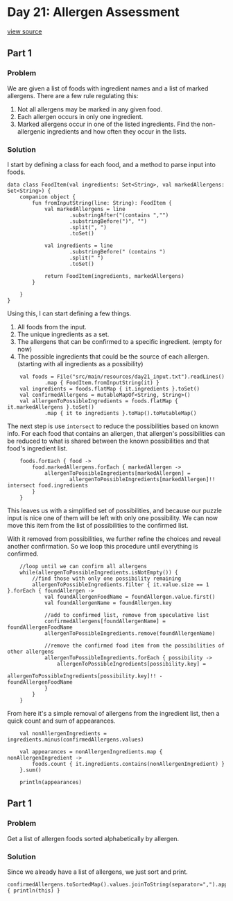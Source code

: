 # Day 21: Allergen Assessment
[view source](/src/main/kotlin/day21/Day21.kt)
## Part 1
### Problem
We are given a list of foods with ingredient names and a list of
marked allergens. There are a few rule regulating this:
1. Not all allergens may be marked in any given food.
2. Each allergen occurs in only one ingredient.
3. Marked allergens occur in one of the listed ingredients.
Find the non-allergenic ingredients and how often they occur in the
lists.
### Solution
I start by defining a class for each food, and a method to parse 
input into foods.
```
data class FoodItem(val ingredients: Set<String>, val markedAllergens: Set<String>) {
    companion object {
        fun fromInputString(line: String): FoodItem {
            val markedAllergens = line
                    .substringAfter("(contains ","")
                    .substringBefore(")", "")
                    .split(", ")
                    .toSet()

            val ingredients = line
                    .substringBefore(" (contains ")
                    .split(" ")
                    .toSet()

            return FoodItem(ingredients, markedAllergens)
        }

    }
}
```
Using this, I can start defining a few things.
1. All foods from the input.
2. The unique ingredients as a set.
3. The allergens that can be confirmed to a specific ingredient. (empty for now)
4. The possible ingredients that could be the source of each allergen. (starting with all ingredients as
a possibility)
```
    val foods = File("src/main/resources/day21_input.txt").readLines()
            .map { FoodItem.fromInputString(it) }
    val ingredients = foods.flatMap { it.ingredients }.toSet()
    val confirmedAllergens = mutableMapOf<String, String>()
    val allergenToPossibleIngredients = foods.flatMap { it.markedAllergens }.toSet()
            .map { it to ingredients }.toMap().toMutableMap()
```
The next step is use `intersect` to reduce the possibilities based on known info. For each food
that contains an allergen, that allergen's possibilities can be reduced to what is shared between
the known possibilities and that food's ingredient list.
```
    foods.forEach { food ->
        food.markedAllergens.forEach { markedAllergen ->
            allergenToPossibleIngredients[markedAllergen] =
                    allergenToPossibleIngredients[markedAllergen]!! intersect food.ingredients
        }
    }
```
This leaves us with a simplified set of possibilities, and because our puzzle input is nice
one of them will be left with only one possibility. We can now move this item from the list
of possibilities to the confirmed list.

With it removed from possibilities, we further refine the choices and reveal another confirmation.
So we loop this procedure until everything is confirmed.
```
    //loop until we can confirm all allergens
    while(allergenToPossibleIngredients.isNotEmpty()) {
        //find those with only one possibility remaining
        allergenToPossibleIngredients.filter { it.value.size == 1 }.forEach { foundAllergen ->
            val foundAllergenFoodName = foundAllergen.value.first()
            val foundAllergenName = foundAllergen.key

            //add to confirmed list, remove from speculative list
            confirmedAllergens[foundAllergenName] = foundAllergenFoodName
            allergenToPossibleIngredients.remove(foundAllergenName)

            //remove the confirmed food item from the possibilities of other allergens
            allergenToPossibleIngredients.forEach { possibility ->
                allergenToPossibleIngredients[possibility.key] =
                        allergenToPossibleIngredients[possibility.key]!! - foundAllergenFoodName
            }
        }
    }
```
From here it's a simple removal of allergens from the ingredient list, then a quick
count and sum of appearances.
```
    val nonAllergenIngredients = ingredients.minus(confirmedAllergens.values)

    val appearances = nonAllergenIngredients.map { nonAllergenIngredient ->
        foods.count { it.ingredients.contains(nonAllergenIngredient) }
    }.sum()

    println(appearances)
```

## Part 1
### Problem
Get a list of allergen foods sorted alphabetically by allergen.
### Solution
Since we already have a list of allergens, we just sort and print.
```
confirmedAllergens.toSortedMap().values.joinToString(separator=",").apply { println(this) }
```